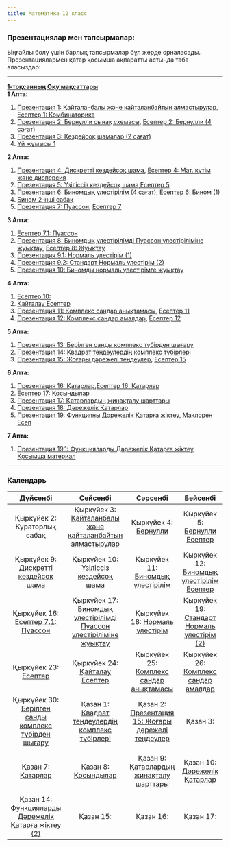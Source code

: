 ```yaml
---
title: Математика 12 класс
---
```

### Презентациялар мен тапсырмалар:
Ыңғайлы болу үшін барлық тапсырмалар бұл жерде орналасады.
Презентациялармен қатар қосымша ақпаратты астыңда таба аласыздар:

---
[**1-тоқсанның Оқу мақсаттары**](https://website-vedro.s3.us-east-2.amazonaws.com/12th+grade/Math/1st+term/1st+week/12sinip-1toksan-maksattar.pdf) <br>
**1 Апта**: 
1) [Презентация 1: Қайталанбалы және қайталанбайтын алмастырулар](https://website-vedro.s3.us-east-2.amazonaws.com/12th+grade/Math/1st+term/1st+week/32-33Kaitalanbalizhanekaitalanbaitynalmastyrylar+(4).pdf), [Есептер 1: Комбинаторика](https://website-vedro.s3.us-east-2.amazonaws.com/12th+grade/Math/1st+term/1st+week/Kombinatorika%2BEsepter%2BShigaru+(2).pdf)
2) [Презентация 2: Бернулли сынақ схемасы](https://website-vedro.s3.us-east-2.amazonaws.com/12th+grade/Math/1st+term/1st+week/Bernullidin_synak_shemasi.pdf), [Есептер 2: Бернулли (4 сағат)](https://website-vedro.s3.us-east-2.amazonaws.com/12th+grade/Math/1st+term/1st+week/Bernulli+12-10.pdf)
3) [Презентация 3: Кездейсоқ шамалар (2 сағат)](https://website-vedro.s3.us-east-2.amazonaws.com/12th+grade/Math/1st+term/1st+week/Kezdeisok_Shamalar.pdf)
4) [Үй жұмысы 1](https://website-vedro.s3.us-east-2.amazonaws.com/12th+grade/Math/1st+term/1st+week/Yi_Zhumysy.pdf)

**2 Апта:**
1) [Презентация 4: Дискретті кездейсоқ шама](https://website-vedro.s3.us-east-2.amazonaws.com/12th+grade/Math/1st+term/2nd+week/Discretti-Kezdeisok-Shama.pdf), [Есептер 4: Мат. күтім және дисперсия](https://website-vedro.s3.us-east-2.amazonaws.com/12th+grade/Math/1st+term/2nd+week/Matematikalik-kutim-dispersia-esep.pdf)
2) [Презентация 5: Үзіліссіз кездейсоқ шама](https://website-vedro.s3.us-east-2.amazonaws.com/12th+grade/Math/1st+term/2nd+week/Uzilissiz-kesdeisok-shamalar.pdf),[Есептер 5](https://website-vedro.s3.us-east-2.amazonaws.com/12th+grade/Math/1st+term/2nd+week/12-2ndweek-Esepter.pdf)
3) [Презентация 6: Биномдық үлестірілім (4 cағат)](https://website-vedro.s3.us-east-2.amazonaws.com/12th+grade/Math/1st+term/2nd+week/Binomdik+Ulestirily+Presentation.pdf), [Есептер 6: Бином (1)](https://website-vedro.s3.us-east-2.amazonaws.com/12th+grade/Math/1st+term/2nd+week/Binomdik-ulestirilu-esep.pdf)
4) [Бином 2-нші сабақ](https://website-vedro.s3.us-east-2.amazonaws.com/12th+grade/Math/1st+term/2nd+week/Binomdil-ulestiriulu-esep2pdf)
5) [Презентация 7: Пуассон](https://website-vedro.s3.us-east-2.amazonaws.com/12th+grade/Math/1st+term/2nd+week/14-15+%D0%9F%D1%83%D0%B0%D1%81%D1%81%D0%BE%D0%BD+%D2%AF%D0%BB%D0%B5%D1%81%D1%82%D1%96%D1%80%D1%96%D0%BC%D1%96.pdf), [Есептер 7](https://website-vedro.s3.us-east-2.amazonaws.com/12th+grade/Math/1st+term/2nd+week/Poisson-Esepter.pdf)

**3 Апта**:
1) [Есептер 7.1: Пуассон](https://website-vedro.s3.us-east-2.amazonaws.com/12th+grade/Math/1st+term/3rd+week/Esepter.pdf) 
2) [Презентация 8: Биномдық үлестірілімді Пуассон үлестіріліміне жуықтау](https://website-vedro.s3.us-east-2.amazonaws.com/12th+grade/Math/1st+term/3rd+week/Binomdik+ulestirimdi+Poisson+ulestirimine+zhuiktay+presentation.pdf), [Есептер 8: Жуықтау](https://website-vedro.s3.us-east-2.amazonaws.com/12th+grade/Math/1st+term/3rd+week/distributional_approximations+(1).pdf)
3) [Презентация 9.1: Нормаль үлестірім (1)](https://website-vedro.s3.us-east-2.amazonaws.com/12th+grade/Math/1st+term/3rd+week/Normal+ulestirim+presentation.pdf)
4) [Презентация 9.2: Стандарт Нормаль үлестірім (2)](https://website-vedro.s3.us-east-2.amazonaws.com/12th+grade/Math/1st+term/3rd+week/Standard+Normal+ulestirim+presentation.pdf)
5) [Презентация 10: Биномды нормаль үлестірімге жуықтау](https://website-vedro.s3.us-east-2.amazonaws.com/12th+grade/Math/1st+term/4th+week/Binom+to+normal+approx.pdf)

**4 Апта:**
1) [Есептер 10:](https://website-vedro.s3.us-east-2.amazonaws.com/12th+grade/Math/1st+term/4th+week/esepter-12-ulestirim.pdf)
2) [Қайталау Есептер](https://website-vedro.s3.us-east-2.amazonaws.com/12th+grade/Math/1st+term/4th+week/12-kaitalau-esepter.pdf)
3) [Презентация 11: Комплекс сандар анықтамасы](https://website-vedro.s3.us-east-2.amazonaws.com/12th+grade/Math/1st+term/4th+week/Complex-sandar-anyktama.pdf), [Есептер 11](https://website-vedro.s3.us-east-2.amazonaws.com/12th+grade/Math/1st+term/4th+week/Complex-sandar-esepter.pdf)
4) [Презентация 12: Комплекс сандар амалдар](https://website-vedro.s3.us-east-2.amazonaws.com/12th+grade/Math/1st+term/4th+week/Complex-sandar-amaldar-presentation.pdf), [Есептер 12](https://website-vedro.s3.us-east-2.amazonaws.com/12th+grade/Math/1st+term/4th+week/Complex-number-esepter2.pdf)

**5 Апта:**
1) [Презентация 13: Берілген санды комплекс түбірден шығару](https://website-vedro.s3.us-east-2.amazonaws.com/12th+grade/Math/1st+term/5th+week/complex-san-kvadrat-tubir.pdf)
2) [Презентация 14: Квадрат теңдеулердің комплекс түбірлері](https://nisopen.ams3.cdn.digitaloceanspaces.com/12/Math/1-term/5-week/Kvadrat-tubirlerdin-complex-tubirleri-presentation.pdf)
3) [Презентация 15: Жоғары дәрежелі теңдеулер](https://nisopen.ams3.cdn.digitaloceanspaces.com/12/Math/1-term/5-week/Zhogary-darezheli-tendeyler-presentation.pdf), [Есептер 15](https://nisopen.ams3.cdn.digitaloceanspaces.com/12/Math/1-term/5-week/Zhogary-darezheli-tendeyler-esepter.pdf)

**6 Апта:**
1) [Презентация 16: Қатарлар](https://nisopen.ams3.cdn.digitaloceanspaces.com/12/Math/1-term/6-week/katarlar-presentation.pdf),[Есептер 16: Қатарлар ](https://nisopen.ams3.cdn.digitaloceanspaces.com/12/Math/1-term/6-week/katarlar-esepter.pdf)
2) [Есептер 17: Қосындылар](https://nisopen.ams3.cdn.digitaloceanspaces.com/12/Math/1-term/6-week/kosyndylar-esepter.pdf)
3) [Презентация 17: Қатарлардың жинақталу шарттары](https://nisopen.ams3.cdn.digitaloceanspaces.com/12/Math/1-term/6-week/katar-zhinaktaly-sharti-presentation.pdf)
4) [Презентация 18: Дәрежелік Қатарлар](https://nisopen.ams3.cdn.digitaloceanspaces.com/12/Math/1-term/6-week/darezhelik-katar-presentation.pdf)
5) [Презентация 19: Функцияны Дәрежелік Қатарға жіктеу](https://nisopen.ams3.cdn.digitaloceanspaces.com/12/Math/1-term/6-week/function-darezhelik-katar-presentation.pdf), [Маклорен Есеп](https://nisopen.ams3.cdn.digitaloceanspaces.com/12/Math/1-term/6-week/Macloren-katar-esep.pdf)

**7 Апта:**
1) [Презентация 19.1: Функцияларды Дәрежелік Қатарға жіктеу](https://nisopen.ams3.cdn.digitaloceanspaces.com/12/Math/1-term/7-week/function-darezhelik-katar-presentation.pdf), [Қосымша материал](https://nisopen.ams3.cdn.digitaloceanspaces.com/12/Math/1-term/7-week/Additional-Series.pdf)

---
### Календарь
|                                                                                  Дүйсенбі                                                                                  |                                                                                                    Сейсенбі                                                                                                     |                                                                                 Сәрсенбі                                                                                  |                                                                                   Бейсенбі                                                                                   |                                                                                                                    Жұма                                                                                                                     |
| :------------------------------------------------------------------------------------------------------------------------------------------------------------------------: | :-------------------------------------------------------------------------------------------------------------------------------------------------------------------------------------------------------------: | :-----------------------------------------------------------------------------------------------------------------------------------------------------------------------: | :--------------------------------------------------------------------------------------------------------------------------------------------------------------------------: | :-----------------------------------------------------------------------------------------------------------------------------------------------------------------------------------------------------------------------------------------: |
|                                                                        Қыркүйек 2: Кураторлық сабақ                                                                        |  Қыркүйек  3:<br>[Қайталанбалы және қайталанбайтын алмастырулар](https://website-vedro.s3.us-east-2.amazonaws.com/12th+grade/Math/1st+term/1st+week/32-33Kaitalanbalizhanekaitalanbaitynalmastyrylar+(4).pdf)   |                 Қыркүйек 4:  [Бернулли](https://website-vedro.s3.us-east-2.amazonaws.com/12th+grade/Math/1st+term/1st+week/Bernullidin_synak_shemasi.pdf)                 |                  Қыркүйек 5:  [Бернулли Есептер](https://website-vedro.s3.us-east-2.amazonaws.com/12th+grade/Math/1st+term/1st+week/Bernulli+12-10.pdf)<br>                  |                                                 Қыркүйек 6: [Кездейсоқ шамалар](https://website-vedro.s3.us-east-2.amazonaws.com/12th+grade/Math/1st+term/1st+week/Kezdeisok_Shamalar.pdf)                                                  |
|          Қыркүйек 9: [Дискретті кездейсоқ шама](https://website-vedro.s3.us-east-2.amazonaws.com/12th+grade/Math/1st+term/2nd+week/Discretti-Kezdeisok-Shama.pdf)          |                          Қыркүйек 10:  [Үзіліссіз кездейсоқ шама](https://website-vedro.s3.us-east-2.amazonaws.com/12th+grade/Math/1st+term/2nd+week/Uzilissiz-kesdeisok-shamalar.pdf)                          |       Қыркүйек 11: [Биномдық үлестірілім](https://website-vedro.s3.us-east-2.amazonaws.com/12th+grade/Math/1st+term/2nd+week/Binomdik+Ulestirily+Presentation.pdf)        |        Қыркүйек 12: [Биномдық үлестірілім Есептер](https://website-vedro.s3.us-east-2.amazonaws.com/12th+grade/Math/1st+term/2nd+week/Binomdil-ulestiriulu-esep2pdf)         | Қыркүйек 13: [Презентация 7: Пуассон](https://website-vedro.s3.us-east-2.amazonaws.com/12th+grade/Math/1st+term/2nd+week/14-15+%D0%9F%D1%83%D0%B0%D1%81%D1%81%D0%BE%D0%BD+%D2%AF%D0%BB%D0%B5%D1%81%D1%82%D1%96%D1%80%D1%96%D0%BC%D1%96.pdf) |
|                    Қыркүйек 16: [Есептер 7.1: Пуассон](https://website-vedro.s3.us-east-2.amazonaws.com/12th+grade/Math/1st+term/3rd+week/Esepter.pdf)                     | Қыркүйек 17: [Биномдық үлестірілімді Пуассон үлестіріліміне жуықтау](https://website-vedro.s3.us-east-2.amazonaws.com/12th+grade/Math/1st+term/3rd+week/Binomdik-ulestirimdi-Poisson-ulestirimine-zhuiktay.pdf) |          Қыркүйек 18: [Нормаль үлестірім](https://website-vedro.s3.us-east-2.amazonaws.com/12th+grade/Math/1st+term/3rd+week/Normal+ulestirim+presentation.pdf)           | Қыркүйек 19: [Стандарт Нормаль үлестірім (2)](https://website-vedro.s3.us-east-2.amazonaws.com/12th+grade/Math/1st+term/3rd+week/Standard+Normal+ulestirim+presentation.pdf) |                                   Қыркүйек 20:  [Биномды нормаль үлестірімге жуықтау](https://website-vedro.s3.us-east-2.amazonaws.com/12th+grade/Math/1st+term/4th+week/Binom+to+normal+approx.pdf)<br>                                    |
|                   Қыркүйек 23:   [Есептер](https://website-vedro.s3.us-east-2.amazonaws.com/12th+grade/Math/1st+term/4th+week/esepter-12-ulestirim.pdf)                    |                                  Қыркүйек 24:  [Қайталау Есептер](https://website-vedro.s3.us-east-2.amazonaws.com/12th+grade/Math/1st+term/4th+week/12-kaitalau-esepter.pdf)                                   |         Қыркүйек 25: [Комплекс сандар анықтамасы](https://website-vedro.s3.us-east-2.amazonaws.com/12th+grade/Math/1st+term/4th+week/Complex-sandar-anyktama.pdf)         |     Қыркүйек 26:  [Комплекс сандар амалдар](https://website-vedro.s3.us-east-2.amazonaws.com/12th+grade/Math/1st+term/4th+week/Complex-sandar-amaldar-presentation.pdf)      |                                                  Қыркүйек 27: [Есептер 12](https://website-vedro.s3.us-east-2.amazonaws.com/12th+grade/Math/1st+term/4th+week/Complex-number-esepter2.pdf)                                                  |
| Қыркүйек 30:  [ Берілген санды комплекс түбірден шығару](https://website-vedro.s3.us-east-2.amazonaws.com/12th+grade/Math/1st+term/5th+week/complex-san-kvadrat-tubir.pdf) |           Қазан 1:           [Квадрат теңдеулердің комплекс түбірлері](https://nisopen.ams3.cdn.digitaloceanspaces.com/12/Math/1-term/5-week/Kvadrat-tubirlerdin-complex-tubirleri-presentation.pdf)            | Қазан 2:  [Презентация 15: Жоғары дәрежелі теңдеулер](https://nisopen.ams3.cdn.digitaloceanspaces.com/12/Math/1-term/5-week/Zhogary-darezheli-tendeyler-presentation.pdf) |                                                                                   Қазан 3:                                                                                   |                                                                                                          Қазан 4: **День Учителя**                                                                                                          |
|                     Қазан 7: [Қатарлар ](https://nisopen.ams3.cdn.digitaloceanspaces.com/12/Math/1-term/6-week/12-synyp-katarlar-presentation.pdf)<br>                     |                                              Қазан 8:   [Қосындылар](https://nisopen.ams3.cdn.digitaloceanspaces.com/12/Math/1-term/6-week/kosyndylar-esepter.pdf)                                              |        Қазан 9:  [Қатарлардың жинақталу шарттары](https://nisopen.ams3.cdn.digitaloceanspaces.com/12/Math/1-term/6-week/katar-zhinaktaly-sharti-presentation.pdf)         |                   Қазан 10:  [Дәрежелік Қатарлар](https://nisopen.ams3.cdn.digitaloceanspaces.com/12/Math/1-term/6-week/darezhelik-katar-presentation.pdf)                   |                                    Қазан 11: [Функцияны Дәрежелік Қатарға жіктеу (1)](https://nisopen.ams3.cdn.digitaloceanspaces.com/12/Math/1-term/6-week/function-darezhelik-katar-presentation.pdf)                                     |
| Қазан 14:   [Функцияларды Дәрежелік Қатарға жіктеу (2)](https://nisopen.ams3.cdn.digitaloceanspaces.com/12/Math/1-term/7-week/function-darezhelik-katar-presentation.pdf)  |                                                                                                    Қазан 15:                                                                                                    |                                                                                 Қазан 16:                                                                                 |                                                                                  Қазан 17:                                                                                   |                                                                                                                  Қазан 18:                                                                                                                  |

